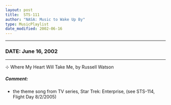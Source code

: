 ```yaml
---
layout: post
title:  STS-111
author: "NASA: Music to Wake Up By"
type: MusicPlaylist
date_modified: 2002-06-16
---
```


----
### DATE: June 16, 2002
----
⊹ Where My Heart Will Take Me, by Russell Watson

##### Comment:
* the theme song from TV series, Star Trek: Enterprise, (see STS-114, Flight Day 8/2/2005)

